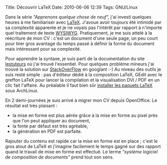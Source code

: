 Title: Découvrir LaTeX
Date: 2010-06-06 12:39
Tags: GNU/Linux


Dans la série *"Apprenons quelque chose de neuf",* j'ai investi quelques heures
à me familiariser avec [LaTeX](http://fr.wikipedia.org/wiki/LaTeX). J'avoue
avoir toujours été intimidé par sa complexité apparente et je ne voyais pas
l'intérêt par rapport à n'importe quel traitement de texte
[WYSIWYG](http://fr.wikipedia.org/wiki/WYSIWYG). Pratiquement, je me suis
attelé à la réécriture de mon CV : c'est un document d'une seule page, un
peu court pour tirer gros avantage du temps passé à définir la forme du
document mais intéressant pour sa complexité.

Pour apprendre la syntaxe, je suis parti de la documentation du site
[lestuteurs](http://www.tuteurs.ens.fr/logiciels/latex/) où j'ai trouvé
l'essentiel. Pour quelques problème mineurs j'ai trouvé la solution sur
[StackOverFlow](http://stackoverflow.com/) en googlant :-) Au niveau des outils
je suis resté simple : pas d'éditeur dédié à la composition LaTeX, GEdit
avec le greffon LaTeX pour lancer la compilation et la visualisation DVI / PDF
en un clic fait l'affaire. Au préalable il faut bien sûr [installer les
paquets LaTeX](http://wiki.archlinux.org/index.php/LaTeX) sous ArchLinux.

En 2 demi-journées je suis arrivé à migrer mon CV depuis OpenOffice. Le
résultat est très plaisant :

*    la mise en forme est plus aérée grâce à la mise en forme au pixel près que
l'on peut appliquer au document,
*    la fonte par défaut est très agréable,
*    la génération en PDF est parfaite.


Rajouter du contenu est rapide car la mise en forme est en place ; c'est le gros
atout de LaTeX et j'imagine facilement le temps gagné sur des rapport quand le
travail de mise en forme est effectué. Le terme *"système logiciel de
composition de documents"* prend tout son sens.
